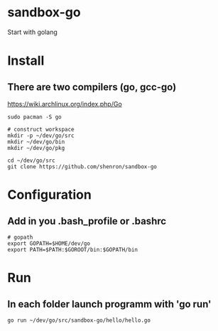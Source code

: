 # sandbox-go
Start with golang

# Install
## There are two compilers (go, gcc-go)
https://wiki.archlinux.org/index.php/Go

```shell
sudo pacman -S go

# construct workspace
mkdir -p ~/dev/go/src
mkdir ~/dev/go/bin
mkdir ~/dev/go/pkg

cd ~/dev/go/src
git clone https://github.com/shenron/sandbox-go
```

# Configuration
## Add in you .bash_profile or .bashrc
```shell
# gopath
export GOPATH=$HOME/dev/go
export PATH=$PATH:$GOROOT/bin:$GOPATH/bin
```

# Run
## In each folder launch programm with 'go run'
```shell
go run ~/dev/go/src/sandbox-go/hello/hello.go
```
